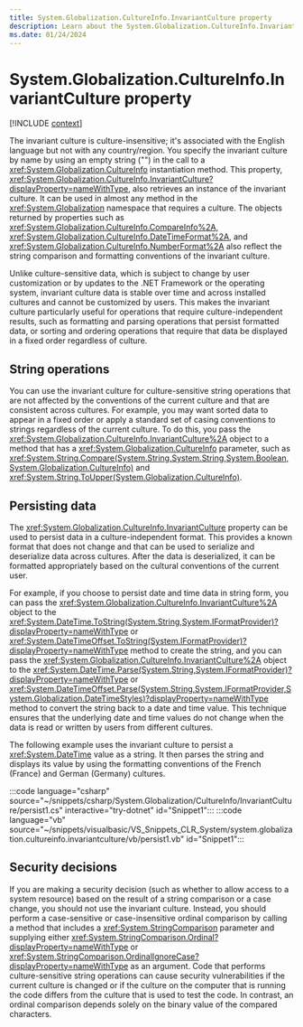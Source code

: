 ```yaml
---
title: System.Globalization.CultureInfo.InvariantCulture property
description: Learn about the System.Globalization.CultureInfo.InvariantCulture property.
ms.date: 01/24/2024
---
```

# System.Globalization.CultureInfo.InvariantCulture property

[!INCLUDE [context](includes/context.md)]

The invariant culture is culture-insensitive; it's associated with the English language but not with any country/region. You specify the invariant culture by name by using an empty string ("") in the call to a <xref:System.Globalization.CultureInfo> instantiation method. This property, <xref:System.Globalization.CultureInfo.InvariantCulture?displayProperty=nameWithType>, also retrieves an instance of the invariant culture. It can be used in almost any method in the <xref:System.Globalization> namespace that requires a culture. The objects returned by properties such as <xref:System.Globalization.CultureInfo.CompareInfo%2A>, <xref:System.Globalization.CultureInfo.DateTimeFormat%2A>, and <xref:System.Globalization.CultureInfo.NumberFormat%2A> also reflect the string comparison and formatting conventions of the invariant culture.

Unlike culture-sensitive data, which is subject to change by user customization or by updates to the .NET Framework or the operating system, invariant culture data is stable over time and across installed cultures and cannot be customized by users. This makes the invariant culture particularly useful for operations that require culture-independent results, such as formatting and parsing operations that persist formatted data, or sorting and ordering operations that require that data be displayed in a fixed order regardless of culture.

## String operations

You can use the invariant culture for culture-sensitive string operations that are not affected by the conventions of the current culture and that are consistent across cultures. For example, you may want sorted data to appear in a fixed order or apply a standard set of casing conventions to strings regardless of the current culture. To do this, you pass the <xref:System.Globalization.CultureInfo.InvariantCulture%2A> object to a method that has a <xref:System.Globalization.CultureInfo> parameter, such as <xref:System.String.Compare(System.String,System.String,System.Boolean,System.Globalization.CultureInfo)> and <xref:System.String.ToUpper(System.Globalization.CultureInfo)>.

## Persisting data

The <xref:System.Globalization.CultureInfo.InvariantCulture> property can be used to persist data in a culture-independent format. This provides a known format that does not change and that can be used to serialize and deserialize data across cultures. After the data is deserialized, it can be formatted appropriately based on the cultural conventions of the current user.

For example, if you choose to persist date and time data in string form, you can pass the <xref:System.Globalization.CultureInfo.InvariantCulture%2A> object to the <xref:System.DateTime.ToString(System.String,System.IFormatProvider)?displayProperty=nameWithType> or <xref:System.DateTimeOffset.ToString(System.IFormatProvider)?displayProperty=nameWithType> method to create the string, and you can pass the <xref:System.Globalization.CultureInfo.InvariantCulture%2A> object to the <xref:System.DateTime.Parse(System.String,System.IFormatProvider)?displayProperty=nameWithType> or <xref:System.DateTimeOffset.Parse(System.String,System.IFormatProvider,System.Globalization.DateTimeStyles)?displayProperty=nameWithType> method to convert the string back to a date and time value. This technique ensures that the underlying date and time values do not change when the data is read or written by users from different cultures.

The following example uses the invariant culture to persist a <xref:System.DateTime> value as a string. It then parses the string and displays its value by using the formatting conventions of the French (France) and German (Germany) cultures.

:::code language="csharp" source="~/snippets/csharp/System.Globalization/CultureInfo/InvariantCulture/persist1.cs" interactive="try-dotnet" id="Snippet1":::
:::code language="vb" source="~/snippets/visualbasic/VS_Snippets_CLR_System/system.globalization.cultureinfo.invariantculture/vb/persist1.vb" id="Snippet1":::

## Security decisions

If you are making a security decision (such as whether to allow access to a system resource) based on the result of a string comparison or a case change, you should not use the invariant culture. Instead, you should perform a case-sensitive or case-insensitive ordinal comparison by calling a method that includes a <xref:System.StringComparison> parameter and supplying either <xref:System.StringComparison.Ordinal?displayProperty=nameWithType> or <xref:System.StringComparison.OrdinalIgnoreCase?displayProperty=nameWithType> as an argument. Code that performs culture-sensitive string operations can cause security vulnerabilities if the current culture is changed or if the culture on the computer that is running the code differs from the culture that is used to test the code. In contrast, an ordinal comparison depends solely on the binary value of the compared characters.
